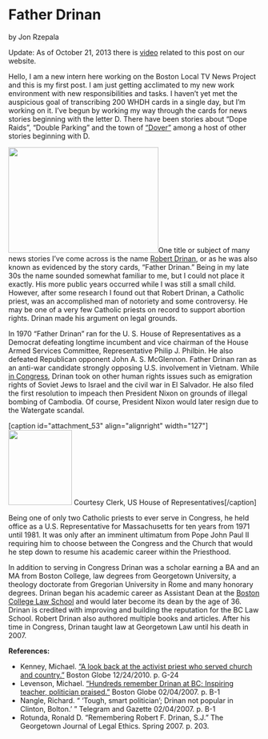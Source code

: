 # Father Drinan

by Jon
Rzepala

Update: As of October 21, 2013 there is <a
href="http://bostonlocaltv.org/catalog/2394_00694">video</a> related to this
post on our
website.

Hello, I am a new intern here working on the Boston Local TV News Project and
this is my first post. I am just getting acclimated to my new work environment
with new responsibilities and tasks. I haven’t yet met the auspicious goal of
transcribing 200 WHDH cards in a single day, but I’m working on it. I’ve begun
by working my way through the cards for news stories beginning with the letter
D. There have been stories about “Dope Raids”, “Double Parking” and the town
of <a href="http://www.doverma.org/">“Dover”</a> among a host of other stories
beginning with
D.

<a
href="http://bostonlocaltv.org/blog/wp-content/uploads/2011/06/drinan.png"><img
class="alignleft size-medium wp-image-52" title="drinan" alt=""
src="http://bostonlocaltv.org/blog/wp-content/uploads/2011/06/drinan.png?w=300"
width="300" height="211" /></a>One title or subject of many news stories I’ve
come across is the name <a
href="http://en.wikipedia.org/wiki/Robert_Drinan">Robert Drinan</a>, or as he
was also known as evidenced by the story cards, “Father Drinan.” <!--more read
more...--> Being in my late 30s the name sounded somewhat familiar to me, but
I could not place it exactly. His more public years occurred while I was still
a small child. However, after some research I found out that Robert Drinan, a
Catholic priest, was an accomplished man of notoriety and some controversy. He
may be one of a very few Catholic priests on record to support abortion
rights. Drinan made his argument on legal
grounds.

In 1970 “Father Drinan” ran for the U. S. House of Representatives as a
Democrat defeating longtime incumbent and vice chairman of the House Armed
Services Committee, Representative Philip J. Philbin. He also defeated
Republican opponent John A. S. McGlennon. Father Drinan ran as an anti-war
candidate strongly opposing U.S. involvement in Vietnam. While <a
href="http://bioguide.congress.gov/scripts/biodisplay.pl?index=D000499">in
Congress</a>, Drinan took on other human rights issues such as emigration
rights of Soviet Jews to Israel and the civil war in El Salvador. He also
filed the first resolution to impeach then President Nixon on grounds of
illegal bombing of Cambodia. Of course, President Nixon would later resign due
to the Watergate
scandal.

[caption id="attachment_53" align="alignright" width="127"]<a
href="http://bostonlocaltv.org/blog/wp-content/uploads/2011/06/robert_drinan.jpg"><img
class="size-thumbnail wp-image-53" title="Robert_Drinan" alt=""
src="http://bostonlocaltv.org/blog/wp-content/uploads/2011/06/robert_drinan.jpg?w=127"
width="127" height="150" /></a> Courtesy Clerk, US House of
Representatives[/caption]

Being one of only two Catholic priests to ever serve in Congress, he held
office as a U.S. Representative for Massachusetts for ten years from 1971
until 1981. It was only after an imminent ultimatum from Pope John Paul II
requiring him to choose between the Congress and the Church that would he step
down to resume his academic career within the
Priesthood.

In addition to serving in Congress Drinan was a scholar earning a BA and an MA
from Boston College, law degrees from Georgetown University, a theology
doctorate from Gregorian University in Rome and many honorary degrees. Drinan
began his academic career as Assistant Dean at the <a
href="http://www.bc.edu/schools/law/">Boston College Law School</a> and would
later become its dean by the age of 36. Drinan is credited with improving and
building the reputation for the BC Law School. Robert Drinan also authored
multiple books and articles. After his time in Congress, Drinan taught law at
Georgetown Law until his death in
2007.

<strong>References:</strong>
<ul>
	<li>Kenney, Michael. <a
href="http://articles.boston.com/2010-12-24/ae/29311275_1_jesuits-father-robert-f-drinan-schroth">“A
look back at the activist priest who served church and country.”</a> Boston
Globe 12/24/2010. p.
G-24</li>
	<li>Levenson, Michael. <a
href="http://www.boston.com/news/local/articles/2007/02/04/hundreds_remember_drinan_at_bc/">“Hundreds
remember Drinan at BC; Inspiring teacher, politician praised.”</a> Boston
Globe 02/04/2007. p.
B-1</li>
	<li>Nangle, Richard. “ ‘Tough, smart politician’; Drinan not popular in
Clinton, Bolton.’ ” Telegram and Gazette 02/04/2007. p.
B-1</li>
	<li>Rotunda, Ronald D. “Remembering Robert F. Drinan, S.J.” The Georgetown
Journal of Legal Ethics. Spring 2007. p.
203.</li>
</ul>
